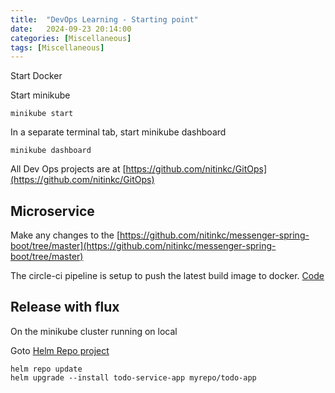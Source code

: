 ```yaml
---
title:  "DevOps Learning - Starting point"
date:   2024-09-23 20:14:00
categories: [Miscellaneous] 
tags: [Miscellaneous]
---
```


Start Docker 

Start minikube
```shell
minikube start
```

In a separate terminal tab, start minikube dashboard
```shell
minikube dashboard
```

All Dev Ops projects are at [https://github.com/nitinkc/GitOps](https://github.com/nitinkc/GitOps)


## Microservice 
Make any changes to the [https://github.com/nitinkc/messenger-spring-boot/tree/master](https://github.com/nitinkc/messenger-spring-boot/tree/master)

The circle-ci pipeline is setup to push the latest build image to docker. [Code](https://github.com/nitinkc/messenger-spring-boot/blob/master/.circleci/config.yml)

## Release with flux
On the minikube cluster running on local

Goto [Helm Repo project](https://github.com/nitinkc/HelmCharts/tree/main)

```shell
helm repo update
helm upgrade --install todo-service-app myrepo/todo-app      
```

